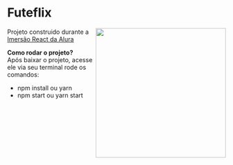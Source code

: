 <h1 align="left">Futeflix</h1>

<img align="right" width="300px" src="https://camo.githubusercontent.com/9a1acc0a972036a169cfb714fb91821e9d99d350/68747470733a2f2f7777772e616c7572612e636f6d2e62722f6173736574732f696d672f696d6572736f65732f72656163742f696d657273616f2d72656163742d6c6f676f2e313539343034343134322e737667">

Projeto construido durante a <a href="https://www.alura.com.br/imersao-react/" target="blank">Imersão React da Alura</a>

<strong>Como rodar o projeto?</strong><br>
Após baixar o projeto, acesse ele via seu terminal rode os comandos:

* npm install ou yarn <br>
* npm start ou yarn start 



